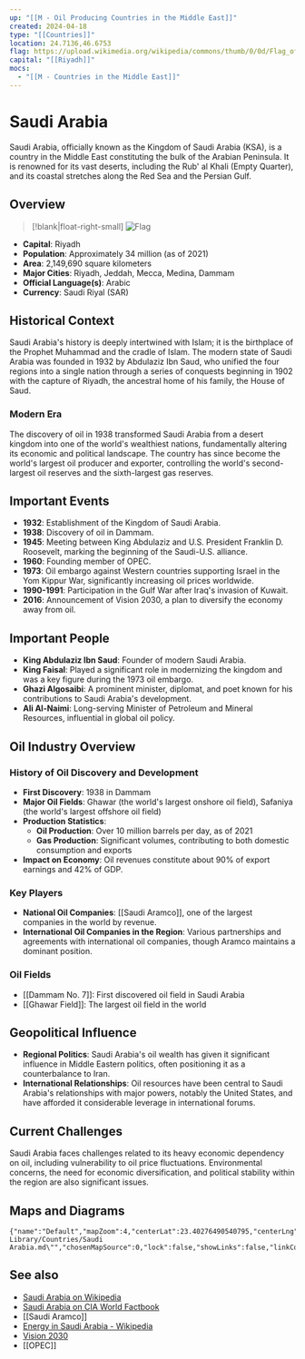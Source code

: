 ```yaml
---
up: "[[M - Oil Producing Countries in the Middle East]]"
created: 2024-04-18
type: "[[Countries]]"
location: 24.7136,46.6753
flag: https://upload.wikimedia.org/wikipedia/commons/thumb/0/0d/Flag_of_Saudi_Arabia.svg/1280px-Flag_of_Saudi_Arabia.svg.png
capital: "[[Riyadh]]"
mocs:
  - "[[M - Countries in the Middle East]]"
---
```


# Saudi Arabia

Saudi Arabia, officially known as the Kingdom of Saudi Arabia (KSA), is a country in the Middle East constituting the bulk of the Arabian Peninsula. It is renowned for its vast deserts, including the Rub' al Khali (Empty Quarter), and its coastal stretches along the Red Sea and the Persian Gulf.

## Overview

> [!blank|float-right-small]
> ![Flag](https://upload.wikimedia.org/wikipedia/commons/thumb/0/0d/Flag_of_Saudi_Arabia.svg/1280px-Flag_of_Saudi_Arabia.svg.png)

- **Capital**: Riyadh
- **Population**: Approximately 34 million (as of 2021)
- **Area**: 2,149,690 square kilometers
- **Major Cities**: Riyadh, Jeddah, Mecca, Medina, Dammam
- **Official Language(s)**: Arabic
- **Currency**: Saudi Riyal (SAR)


## Historical Context

Saudi Arabia's history is deeply intertwined with Islam; it is the birthplace of the Prophet Muhammad and the cradle of Islam. The modern state of Saudi Arabia was founded in 1932 by Abdulaziz Ibn Saud, who unified the four regions into a single nation through a series of conquests beginning in 1902 with the capture of Riyadh, the ancestral home of his family, the House of Saud.

### Modern Era

The discovery of oil in 1938 transformed Saudi Arabia from a desert kingdom into one of the world's wealthiest nations, fundamentally altering its economic and political landscape. The country has since become the world's largest oil producer and exporter, controlling the world's second-largest oil reserves and the sixth-largest gas reserves.

## Important Events

- **1932**: Establishment of the Kingdom of Saudi Arabia.
- **1938**: Discovery of oil in Dammam.
- **1945**: Meeting between King Abdulaziz and U.S. President Franklin D. Roosevelt, marking the beginning of the Saudi-U.S. alliance.
- **1960**: Founding member of OPEC.
- **1973**: Oil embargo against Western countries supporting Israel in the Yom Kippur War, significantly increasing oil prices worldwide.
- **1990-1991**: Participation in the Gulf War after Iraq's invasion of Kuwait.
- **2016**: Announcement of Vision 2030, a plan to diversify the economy away from oil.

## Important People

- **King Abdulaziz Ibn Saud**: Founder of modern Saudi Arabia.
- **King Faisal**: Played a significant role in modernizing the kingdom and was a key figure during the 1973 oil embargo.
- **Ghazi Algosaibi**: A prominent minister, diplomat, and poet known for his contributions to Saudi Arabia's development.
- **Ali Al-Naimi**: Long-serving Minister of Petroleum and Mineral Resources, influential in global oil policy.

## Oil Industry Overview

### History of Oil Discovery and Development

- **First Discovery**: 1938 in Dammam
- **Major Oil Fields**: Ghawar (the world's largest onshore oil field), Safaniya (the world's largest offshore oil field)
- **Production Statistics**:
  - **Oil Production**: Over 10 million barrels per day, as of 2021
  - **Gas Production**: Significant volumes, contributing to both domestic consumption and exports
- **Impact on Economy**: Oil revenues constitute about 90% of export earnings and 42% of GDP.

### Key Players

- **National Oil Companies**: [[Saudi Aramco]], one of the largest companies in the world by revenue.
- **International Oil Companies in the Region**: Various partnerships and agreements with international oil companies, though Aramco maintains a dominant position.

### Oil Fields
- [[Dammam No. 7]]: First discovered oil field in Saudi Arabia
- [[Ghawar Field]]: The largest oil field in the world
## Geopolitical Influence

- **Regional Politics**: Saudi Arabia's oil wealth has given it significant influence in Middle Eastern politics, often positioning it as a counterbalance to Iran.
- **International Relationships**: Oil resources have been central to Saudi Arabia's relationships with major powers, notably the United States, and have afforded it considerable leverage in international forums.

## Current Challenges

Saudi Arabia faces challenges related to its heavy economic dependency on oil, including vulnerability to oil price fluctuations. Environmental concerns, the need for economic diversification, and political stability within the region are also significant issues.

## Maps and Diagrams

```mapview
{"name":"Default","mapZoom":4,"centerLat":23.40276490540795,"centerLng":47.02148437500001,"query":"path:\"30 Library/Countries/Saudi Arabia.md\"","chosenMapSource":0,"lock":false,"showLinks":false,"linkColor":"red"}
```

## See also 

- [Saudi Arabia on Wikipedia](https://en.wikipedia.org/wiki/Saudi_Arabia)
- [Saudi Arabia on CIA World Factbook](https://www.cia.gov/the-world-factbook/countries/saudi-arabia/)
- [[Saudi Aramco]]
- [Energy in Saudi Arabia - Wikipedia](https://en.wikipedia.org/wiki/Energy_in_Saudi_Arabia)
- [Vision 2030](https://vision2030.gov.sa/)
- [[OPEC]]